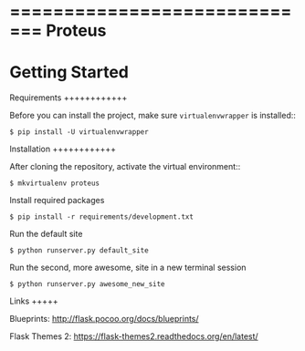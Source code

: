 =============================
Proteus
=============================

Getting Started
===============

Requirements
++++++++++++

Before you can install the project, make sure ``virtualenvwrapper`` is
installed::

    $ pip install -U virtualenvwrapper

Installation
++++++++++++

After cloning the repository, activate the virtual environment::

    $ mkvirtualenv proteus

Install required packages

    $ pip install -r requirements/development.txt

Run the default site

    $ python runserver.py default_site

Run the second, more awesome, site in a new terminal session

    $ python runserver.py awesome_new_site


Links
+++++

Blueprints: http://flask.pocoo.org/docs/blueprints/

Flask Themes 2: https://flask-themes2.readthedocs.org/en/latest/